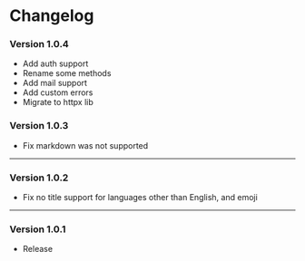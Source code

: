 # Changelog #

### Version 1.0.4 ###
* Add auth support
* Rename some methods
* Add mail support
* Add custom errors
* Migrate to httpx lib

### Version 1.0.3 ###
* Fix markdown was not supported
***
### Version 1.0.2 ###
* Fix no title support for languages other than English, and emoji
***
### Version 1.0.1 ###
* Release